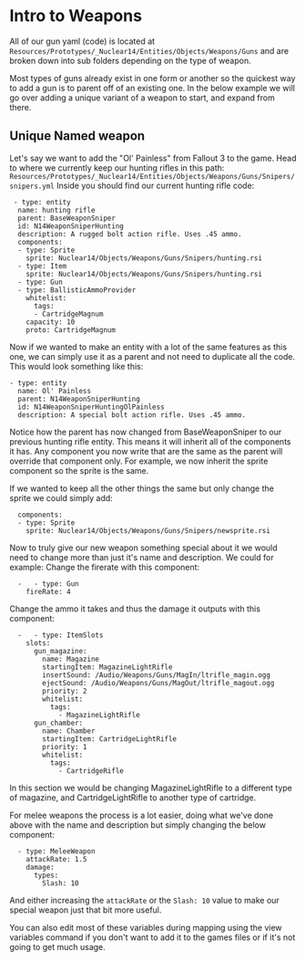 # Intro to Weapons
All of our gun yaml (code) is located at `Resources/Prototypes/_Nuclear14/Entities/Objects/Weapons/Guns` and are broken down into sub folders depending on the type of weapon.

Most types of guns already exist in one form or another so the quickest way to add a gun is to parent off of an existing one. In the below example we will go over adding a unique variant of a weapon to start, and expand from there.

## Unique Named weapon
Let's say we want to add the "Ol' Painless" from Fallout 3 to the game. Head to where we currently keep our hunting rifles in this path:
`Resources/Prototypes/_Nuclear14/Entities/Objects/Weapons/Guns/Snipers/snipers.yml`
Inside you should find our current hunting rifle code:
```
 - type: entity
  name: hunting rifle
  parent: BaseWeaponSniper
  id: N14WeaponSniperHunting
  description: A rugged bolt action rifle. Uses .45 ammo.
  components:
  - type: Sprite
    sprite: Nuclear14/Objects/Weapons/Guns/Snipers/hunting.rsi
  - type: Item
    sprite: Nuclear14/Objects/Weapons/Guns/Snipers/hunting.rsi
  - type: Gun
  - type: BallisticAmmoProvider
    whitelist:
      tags:
      - CartridgeMagnum
    capacity: 10
    proto: CartridgeMagnum
```
Now if we wanted to make an entity with a lot of the same features as this one, we can simply use it as a parent and not need to duplicate all the code. This would look something like this:
```
- type: entity
  name: Ol' Painless
  parent: N14WeaponSniperHunting
  id: N14WeaponSniperHuntingOlPainless
  description: A special bolt action rifle. Uses .45 ammo.
```
Notice how the parent has now changed from BaseWeaponSniper to our previous hunting rifle entity. This means it will inherit all of the components it has. Any component you now write that are the same as the parent will override that component only. For example, we now inherit the sprite component so the sprite is the same.

If we wanted to keep all the other things the same but only change the sprite we could simply add:
```
  components:
  - type: Sprite
    sprite: Nuclear14/Objects/Weapons/Guns/Snipers/newsprite.rsi
```
Now to truly give our new weapon something special about it we would need to change more than just it's name and description. We could for example:
Change the firerate with this component:
```
  -   - type: Gun
    fireRate: 4
```
Change the ammo it takes and thus the damage it outputs with this component:
```
  -   - type: ItemSlots
    slots:
      gun_magazine:
        name: Magazine
        startingItem: MagazineLightRifle
        insertSound: /Audio/Weapons/Guns/MagIn/ltrifle_magin.ogg
        ejectSound: /Audio/Weapons/Guns/MagOut/ltrifle_magout.ogg
        priority: 2
        whitelist:
          tags:
            - MagazineLightRifle
      gun_chamber:
        name: Chamber
        startingItem: CartridgeLightRifle
        priority: 1
        whitelist:
          tags:
            - CartridgeRifle
```
In this section we would be changing MagazineLightRifle to a different type of magazine, and CartridgeLightRifle to another type of cartridge.

For melee weapons the process is a lot easier, doing what we've done above with the name and description but simply changing the below component:
```
  - type: MeleeWeapon
    attackRate: 1.5
    damage:
      types:
        Slash: 10
```
And either increasing the `attackRate` or the `Slash: 10` value to make our special weapon just that bit more useful.

You can also edit most of these variables during mapping using the view variables command if you don't want to add it to the games files or if it's not going to get much usage.
